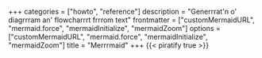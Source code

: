 +++
categories = ["howto", "reference"]
description = "Generrrat'n o' diagrrram an' flowcharrrt frrrom text"
frontmatter = ["customMermaidURL", "mermaid.force", "mermaidInitialize", "mermaidZoom"]
options = ["customMermaidURL", "mermaid.force", "mermaidInitialize", "mermaidZoom"]
title = "Merrrmaid"
+++
{{< piratify true >}}